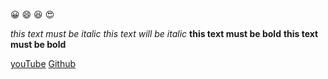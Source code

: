 
   :grinning:
   :smile:
   :laughing:
   :heart_eyes:

*this text must be italic*
_this text will be italic_
**this text must be bold**
__this text must be bold__


[youTube](https://www.youtube.com)
[Github](https://github.com/iamParbaBudha)


